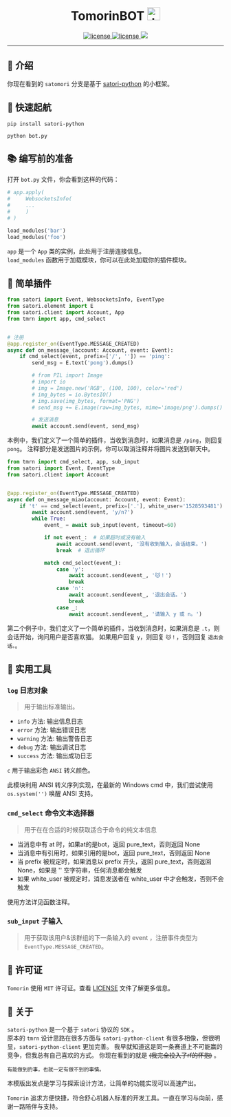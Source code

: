 

<h1 align="center"> TomorinBOT  <img src="http://q1.qlogo.cn/g?b=qq&nk=211134009&s=100" width="30" height="30" alt="tmrn"/> </h1>


<p align="center">


<a href="https://github.com/kumoSleeping/TomorinBot/blob/main/LICENSE">
    <img src="https://img.shields.io/github/license/kumoSleeping/TomorinBot" alt="license">
  </a>
<a href="https://www.python.org/">
    <img src="https://img.shields.io/badge/python-3.9+-blue?logo=python&logoColor=edb641" alt="license">
  </a>

  <a href="https://satori.js.org/zh-CN/">
    <img src="https://img.shields.io/badge/Satori-v1-black?style=social">
  </a>


***
## 📖 介绍

你现在看到的 `satomori` 分支是基于 [satori-python](https://github.com/RF-Tar-Railt/satori-python/blob/main/docs.md) 的小框架。

## 💫 快速起航

```shell
pip install satori-python
```

```shell
python bot.py
```



## 📚 编写前的准备

打开 `bot.py` 文件，你会看到这样的代码：

```python
# app.apply(
#     WebsocketsInfo(
#     ...
#     )
# )

load_modules('bar')
load_modules('foo')
```

`app` 是一个 `App` 类的实例，此处用于注册连接信息。   
`load_modules` 函数用于加载模块，你可以在此处加载你的插件模块。


## 📂 简单插件

```py
from satori import Event, WebsocketsInfo, EventType
from satori.element import E
from satori.client import Account, App
from tmrn import app, cmd_select


# 注册
@app.register_on(EventType.MESSAGE_CREATED)
async def on_message_(account: Account, event: Event):
    if cmd_select(event, prefix=['/', '']) == 'ping':
        send_msg = E.text('pong').dumps()

        # from PIL import Image
        # import io
        # img = Image.new('RGB', (100, 100), color='red')
        # img_bytes = io.BytesIO()
        # img.save(img_bytes, format='PNG')
        # send_msg += E.image(raw=img_bytes, mime='image/png').dumps()

        # 发送消息
        await account.send(event, send_msg)
```
本例中，我们定义了一个简单的插件，当收到消息时，如果消息是 `/ping`，则回复 `pong`。
注释部分是发送图片的示例，你可以取消注释并将图片发送到聊天中。


```py
from tmrn import cmd_select, app, sub_input
from satori import Event, EventType
from satori.client import Account


@app.register_on(EventType.MESSAGE_CREATED)
async def on_message_miao(account: Account, event: Event):
    if 't' == cmd_select(event, prefix=['.'], white_user='1528593481'):
        await account.send(event, 'y/n?')
        while True:
            event_ = await sub_input(event, timeout=60)

            if not event_:  # 如果超时或没有输入
                await account.send(event, '没有收到输入，会话结束。')
                break  # 退出循环

            match cmd_select(event_):
                case 'y':
                    await account.send(event_, '🐱！')
                    break
                case 'n':
                    await account.send(event_, '退出会话。')
                    break
                case _:
                    await account.send(event_, '请输入 y 或 n。')

```

第二个例子中，我们定义了一个简单的插件，当收到消息时，如果消息是 `.t`，则会话开始，询问用户是否喜欢猫。
如果用户回复 `y`，则回复 `🐱！`，否则回复 `退出会话。`。

## 🔧 实用工具

### `log` 日志对象

> 用于输出标准输出。

- `info` 方法: 输出信息日志
- `error` 方法: 输出错误日志
- `warning` 方法: 输出警告日志
- `debug` 方法: 输出调试日志
- `success` 方法: 输出成功日志

`c` 用于输出彩色 `ANSI` 转义颜色。

此模块利用 ANSI 转义序列实现，在最新的 Windows cmd 中，我们尝试使用 `os.system('')` 唤醒 ANSI 支持。


### `cmd_select` 命令文本选择器

> 用于在在合适的时候获取适合于命令的纯文本信息

- 当消息中有 at 时，如果at的是bot，返回 pure_text，否则返回 None
- 当消息中有引用时，如果引用的是bot，返回 pure_text，否则返回 None
- 当 prefix 被规定时，如果消息以 prefix 开头，返回 pure_text，否则返回 None，如果是 '' 空字符串，任何消息都会触发
- 如果 white_user 被规定时，消息发送者在 white_user 中才会触发，否则不会触发

使用方法详见函数注释。

### `sub_input` 子输入

> 用于获取该用户&该群组的下一条输入的 event ，注册事件类型为 `EventType.MESSAGE_CREATED`。

## 📜 许可证

`Tomorin` 使用 `MIT` 许可证。查看 [LICENSE](https://github.com/kumoSleeping/TomorinBot/blob/main/LICENSE) 文件了解更多信息。


## 📄 关于

`satori-python` 是一个基于 `satori` 协议的 `SDK` 。  
原本的 `tmrn` 设计思路在很多方面与 `satori-python-client` 有很多相像，但很明显，`satori-python-client` 更加完善。
我早就知道这是同一条赛道上不可能赢的竞争，但我总有自己喜欢的方式。
你现在看到的就是 ~~(我完全投入了rf的怀抱)~~ 。

    有能做到的事，也就一定有做不到的事情。

本模版出发点是学习与探索设计方法，让简单的功能实现可以高速产出。   

`Tomorin` 追求方便快捷，符合舒心机器人标准的开发工具。一直在学习与向前，感谢一路陪伴与支持。








